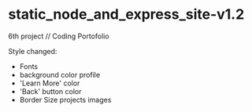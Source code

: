 # static_node_and_express_site-v1.2
 6th project // Coding Portofolio

Style changed: 

- Fonts
- background color profile 
- 'Learn More' color 
- 'Back' button color
- Border Size projects images
